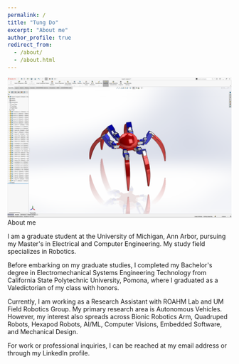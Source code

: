 ```yaml
---
permalink: /
title: "Tung Do"
excerpt: "About me"
author_profile: true
redirect_from: 
  - /about/
  - /about.html
---
```


![hexapod](images/hexapod.png)
About me

I am a graduate student at the University of Michigan, Ann Arbor, pursuing my Master's in Electrical and Computer Engineering. My study field specializes in Robotics.

Before embarking on my graduate studies, I completed my Bachelor's degree in Electromechanical Systems Engineering Technology from California State Polytechnic University, Pomona, where I graduated as a Valedictorian of my class with honors. 

Currently, I am working as a Research Assistant with ROAHM Lab and UM Field Robotics Group. My primary research area is Autonomous Vehicles. However, my interest also spreads across Bionic Robotics Arm, Quadruped Robots, Hexapod Robots, AI/ML, Computer Visions, Embedded Software, and Mechanical Design. 

For work or professional inquiries, I can be reached at my email address or through my LinkedIn profile. 